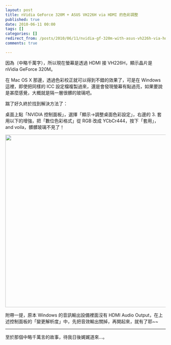 ```yaml
---
layout: post
title: nVidia GeForce 320M + ASUS VH226H via HDMI 的色彩調整
published: true
date: 2010-06-11 00:00
tags: []
categories: []
redirect_from: /posts/2010/06/11/nvidia-gf-320m-with-asus-vh226h-via-hdmi-color-coordination
comments: true

---
```


因為（中略千萬字），所以現在螢幕是透過 HDMI 接 VH226H，顯示晶片是 nVidia GeForce 320M。

在 Mac OS X 那邊，透過色彩校正就可以得到不錯的效果了，可是在 Windows 這裡，即使把同樣的 ICC 設定檔複製過來，還是會發現螢幕有點過亮，如果要說是甚麼感覺，大概就是隔一層很髒的玻璃吧。

踹了好久終於找到解決方法了：

桌面上點「NVIDIA 控制面板」，選擇「顯示→調整桌面色彩設定」，右邊的 3. 套用以下的增強，把「數位色彩格式」從 RGB 改成 YCbCr444，按下「套用」，and voila，髒髒玻璃不見了！

<a href="http://chitsaou.files.wordpress.com/2010/06/e89ea2e5b995e68a93e59c96-2010-06-11-01-15-41.png"><img class="alignnone size-full wp-image-1021" title="nVidia Control Panel / Display Color" src="http://chitsaou.files.wordpress.com/2010/06/e89ea2e5b995e68a93e59c96-2010-06-11-01-15-41.png" alt="" width="630" height="542" /></a>

附帶一提，原本 Windows 的音訊輸出設備裡面沒有 HDMI Audio Output，在上述控制面板的「變更解析度」中，先把音效輸出關掉，再開起來，就有了耶~~

---

至於那個中略千萬言的故事，待我日後娓娓道來…。
